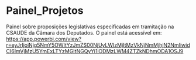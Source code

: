 # Painel_Projetos
Painel sobre proposições legislativas especificadas em tramitação na CSAUDE da Câmara dos Deputados.
O painel está acessível em: https://app.powerbi.com/view?r=eyJrIjoiNjg5NmY5OWItYzJmZS00NjUyLWIzMjItMzVkNjNmMjhjN2NmIiwidCI6ImVjMzU5YmExLTYzMGItNGQyYi1iODMzLWM4ZTZkNDhmODA1OSJ9
